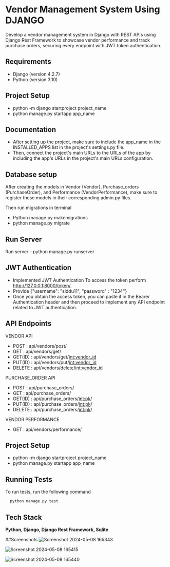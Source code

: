 
# Vendor Management System Using DJANGO
Develop a vendor management system in Django with REST APIs using Django Rest Framework to showcase vendor performance and track purchase orders, securing every endpoint with JWT token authentication.

## Requirements
- Django (version 4.2.7)
- Python (version 3.10)

## Project Setup


- python -m django startproject project_name
- python manage.py startapp app_name

## Documentation

- After setting up the project, make sure to include the app_name in the INSTALLED_APPS list in the project's settings.py file.
- Then, connect the project's main URLs to the URLs of the app by including the app's URLs in the project's main URLs configuration.





## Database setup

After creating the models in Vendor (Vendor), Purchase_orders (PurchaseOrder), and Performance (VendorPerformance), make sure to register these models in their corresponding admin.py files.

Then run migrations in terminal

- Python manage.py makemigrations
- python manage.py migrate

## Run Server

Run server -  python manage.py runserver
## JWT Authentication

- Implemented JWT Authentication 
To access the token perform http://127.0.0.1:8000/token/. 
- Provide {"username": "siddu11", "password" : "1234"}
- Once you obtain the access token, you can paste it in the Bearer Authentication header and then proceed to implement any API endpoint related to JWT authentication.
## API Endpoints

VENDOR API
- POST    : api/vendors/post/
- GET     : api/vendors/get/
- GET(ID) : api/vendors/get/<int:vendor_id>
- PUT(ID) : api/vendors/put/<int:vendor_id>
- DELETE  : api/vendors/delete/<int:vendor_id>


PURCHASE_ORDER API

- POST    : api/purchase_orders/
- GET     : api/purchase_orders/
- GET(ID) : api/purchase_orders/<int:pk>/
- PUT(ID) : api/purchase_orders/<int:pk>/
- DELETE  : api/purchase_orders/<int:pk>/

VENDOR PERFORMANCE

- GET     : api/vendors/performance/
## Project Setup


- python -m django startproject project_name
- python manage.py startapp app_name

## Running Tests

To run tests, run the following command

```bash
  python manage.py test
```


## Tech Stack

**Python, Django, Django Rest Framework, Sqlite**

##Screenshots
![Screenshot 2024-05-08 165343](https://github.com/gaddesiddu/Vendor-Management-System/assets/98646175/17c4392a-29bc-4a0d-954c-7ddd293aff3f)

![Screenshot 2024-05-08 165415](https://github.com/gaddesiddu/Vendor-Management-System/assets/98646175/eb6a52b2-c259-415f-bfed-e96d78f63f7d)

![Screenshot 2024-05-08 165440](https://github.com/gaddesiddu/Vendor-Management-System/assets/98646175/d2244384-6a7f-4304-9e6b-b53d82ad5a5d)


